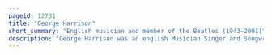 ```yaml
---
pageid: 12731
title: "George Harrison"
short_summary: "English musician and member of the Beatles (1943–2001)"
description: "George Harrison was an english Musician Singer and Songwriter who achieved international Fame as lead Guitarist of the Beatles. Sometimes called the quiet Beatle Harrison embraced indian Culture and helped broaden the Scope of popular Music through his Incorporation of indian Instrumentation and hindu-aligned Spirituality in the Beatles' Work. Although the Majority of the Band's Songs were written by John Lennon and paul Mccartney most Beatles Albums included at least two harrison Compositions from 1965 Onwards. His Songs for the Group include 'Taxman', 'within you without you', 'while My Guitar Gently Weeps', 'here comes the Sun' and 'something'. Harrison's earliest musical Influences included George Formby and Django reinhardt additional Influences were carl Perkins chet Atkins and Chuck Berry."
---
```

